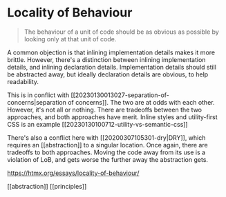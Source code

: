 # Locality of Behaviour

> The behaviour of a unit of code should be as obvious as possible by looking only at that unit of code.

A common objection is that inlining implementation details makes it more brittle. However, there's a distinction between inlining implementation details, and inlining declaration details. Implementation details should still be abstracted away, but ideally declaration details are obvious, to help readability.

This is in conflict with [[20230130013027-separation-of-concerns|separation of concerns]]. The two are at odds with each other. However, it's not all or nothing. There are tradeoffs between the two approaches, and both approaches have merit. Inline styles and utility-first CSS is an example [[20230130100712-utility-vs-semantic-css]]

There's also a conflict here with [[20200307105301-dry|DRY]], which requires an [[abstraction]] to a singular location. Once again, there are tradeoffs to both approaches. Moving the code away from its use is a violation of LoB, and gets worse the further away the abstraction gets.

https://htmx.org/essays/locality-of-behaviour/

[[abstraction]]
[[principles]]